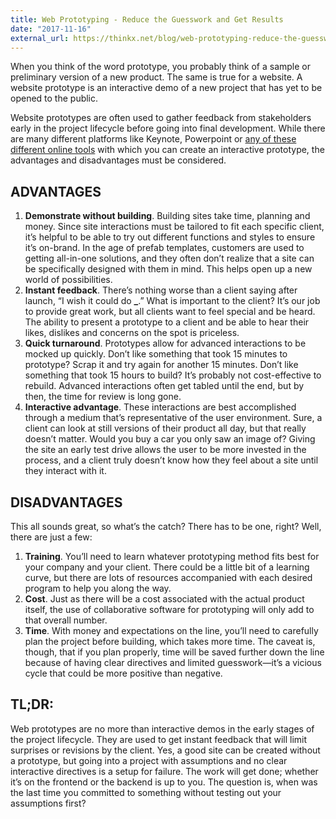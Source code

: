 ```yaml
---
title: Web Prototyping - Reduce the Guesswork and Get Results
date: "2017-11-16"
external_url: https://thinkx.net/blog/web-prototyping-reduce-the-guesswork-and-get-results
---
```


When you think of the word prototype, you probably think of a sample or preliminary version of a new product. The same is true for a website. A website prototype is an interactive demo of a new project that has yet to be opened to the public.

Website prototypes are often used to gather feedback from stakeholders early in the project lifecycle before going into final development. While there are many different platforms like Keynote, Powerpoint or [any of these different online tools](http://blog.lemonstand.com/9-best-prototyping-tools-2017/) with which you can create an interactive prototype, the advantages and disadvantages must be considered.

## ADVANTAGES

1. **Demonstrate without building**. Building sites take time, planning and money. Since site interactions must be tailored to fit each specific client, it’s helpful to be able to try out different functions and styles to ensure it’s on-brand. In the age of prefab templates, customers are used to getting all-in-one solutions, and they often don’t realize that a site can be specifically designed with them in mind. This helps open up a new world of possibilities.
2. **Instant feedback**. There’s nothing worse than a client saying after launch, “I wish it could do **\_**.” What is important to the client? It’s our job to provide great work, but all clients want to feel special and be heard. The ability to present a prototype to a client and be able to hear their likes, dislikes and concerns on the spot is priceless.
3. **Quick turnaround**. Prototypes allow for advanced interactions to be mocked up quickly. Don’t like something that took 15 minutes to prototype? Scrap it and try again for another 15 minutes. Don’t like something that took 15 hours to build? It’s probably not cost-effective to rebuild. Advanced interactions often get tabled until the end, but by then, the time for review is long gone.
4. **Interactive advantage**. These interactions are best accomplished through a medium that’s representative of the user environment. Sure, a client can look at still versions of their product all day, but that really doesn’t matter. Would you buy a car you only saw an image of? Giving the site an early test drive allows the user to be more invested in the process, and a client truly doesn’t know how they feel about a site until they interact with it.

## DISADVANTAGES

This all sounds great, so what’s the catch? There has to be one, right? Well, there are just a few:

1. **Training**. You’ll need to learn whatever prototyping method fits best for your company and your client. There could be a little bit of a learning curve, but there are lots of resources accompanied with each desired program to help you along the way.
2. **Cost**. Just as there will be a cost associated with the actual product itself, the use of collaborative software for prototyping will only add to that overall number.
3. **Time**. With money and expectations on the line, you’ll need to carefully plan the project before building, which takes more time. The caveat is, though, that if you plan properly, time will be saved further down the line because of having clear directives and limited guesswork—it’s a vicious cycle that could be more positive than negative.

## TL;DR:

Web prototypes are no more than interactive demos in the early stages of the project lifecycle. They are used to get instant feedback that will limit surprises or revisions by the client. Yes, a good site can be created without a prototype, but going into a project with assumptions and no clear interactive directives is a setup for failure. The work will get done; whether it’s on the frontend or the backend is up to you. The question is, when was the last time you committed to something without testing out your assumptions first?
